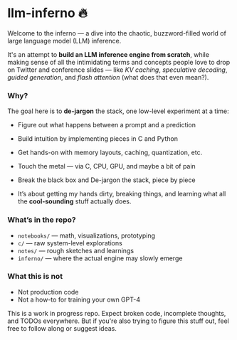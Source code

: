 # llm-inferno 🔥

Welcome to the inferno — a dive into the chaotic, buzzword-filled world of large language model (LLM) inference.

It's an attempt to **build an LLM inference engine from scratch**, while making sense of all the intimidating terms and concepts people love to drop on Twitter and conference slides — like _KV caching_, _speculative decoding_, _guided generation_, and _flash attention_ (what does that even mean?).

### Why?

The goal here is to **de-jargon** the stack, one low-level experiment at a time:

- Figure out what happens between a prompt and a prediction
- Build intuition by implementing pieces in C and Python
- Get hands-on with memory layouts, caching, quantization, etc.
- Touch the metal — via C, CPU, GPU, and maybe a bit of pain
- Break the black box and De-jargon the stack, piece by piece

- It’s about getting my hands dirty, breaking things, and learning what all the **cool-sounding** stuff actually does.



### What’s in the repo?

- `notebooks/` — math, visualizations, prototyping
- `c/` — raw system-level explorations
- `notes/` — rough sketches and learnings
- `inferno/` — where the actual engine may slowly emerge

### What this is not

- Not production code  
- Not a how-to for training your own GPT-4  

This is a work in progress repo. Expect broken code, incomplete thoughts, and TODOs everywhere. But if you're also trying to figure this stuff out, feel free to follow along or suggest ideas.

